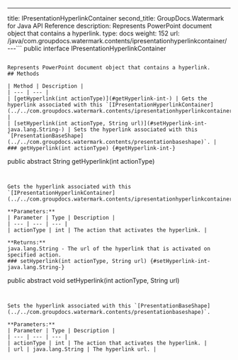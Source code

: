 ---
title: IPresentationHyperlinkContainer
second_title: GroupDocs.Watermark for Java API Reference
description: Represents PowerPoint document object that contains a hyperlink.
type: docs
weight: 152
url: /java/com.groupdocs.watermark.contents/ipresentationhyperlinkcontainer/
---```
public interface IPresentationHyperlinkContainer
```

Represents PowerPoint document object that contains a hyperlink.
## Methods

| Method | Description |
| --- | --- |
| [getHyperlink(int actionType)](#getHyperlink-int-) | Gets the hyperlink associated with this `[IPresentationHyperlinkContainer](../../com.groupdocs.watermark.contents/ipresentationhyperlinkcontainer)`. |
| [setHyperlink(int actionType, String url)](#setHyperlink-int-java.lang.String-) | Sets the hyperlink associated with this `[PresentationBaseShape](../../com.groupdocs.watermark.contents/presentationbaseshape)`. |
### getHyperlink(int actionType) {#getHyperlink-int-}
```
public abstract String getHyperlink(int actionType)
```


Gets the hyperlink associated with this `[IPresentationHyperlinkContainer](../../com.groupdocs.watermark.contents/ipresentationhyperlinkcontainer)`.

**Parameters:**
| Parameter | Type | Description |
| --- | --- | --- |
| actionType | int | The action that activates the hyperlink. |

**Returns:**
java.lang.String - The url of the hyperlink that is activated on specified action.
### setHyperlink(int actionType, String url) {#setHyperlink-int-java.lang.String-}
```
public abstract void setHyperlink(int actionType, String url)
```


Sets the hyperlink associated with this `[PresentationBaseShape](../../com.groupdocs.watermark.contents/presentationbaseshape)`.

**Parameters:**
| Parameter | Type | Description |
| --- | --- | --- |
| actionType | int | The action that activates the hyperlink. |
| url | java.lang.String | The hyperlink url. |

